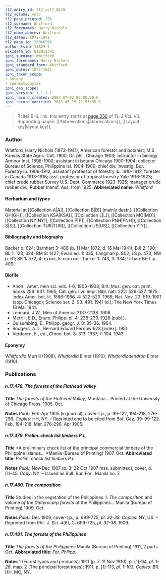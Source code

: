 ```yaml
---
tl2_entry_id: tl2_vol7_0239
tl2_volume: vol7
tl2_page_printed: 256
tl2_surname: Whitford
tl2_forenames: Harry Nichols
tl2_name_abbrev: Whitford
tl2_dates: 1872-1941
tl2_page_id: 33066596
author_lsid: 11629-1
wikidata_id: Q18911341
ipni_surname: Whitford
ipni_forenames: Harry Nichols
ipni_standard_form: Whitford
ipni_dates: 1872-1941
ipni_taxon_scope: 
- Botany
- Spermatophytes
ipni_geo_scope: 
ipni_version: 1.1.1.1
ipni_record_created: 2003-07-02 00:00:00.0
ipni_record_modified: 2013-05-15 11:53:35.0
---
```



> [!cite] BHL link: this entry starts at [page 256](https://www.biodiversitylibrary.org/page/33066596) of TL-2 Vol. VII.
> Supporting pages: [[Abbreviations|abbreviations]], [[Layout key|layout key]].

### Author

Whitford, Harry Nichols (1872-1941), American forester and botanist; M.S. Kansas State Agric. Coll. 1900; Dr. phil. Chicago 1903; instructor in biology Armour Inst. 1898-1900; assistant in botany Chicago 1900-1904; collector Bureau of Science, Philippine Isl. 1904-1906; chief div. investig. Bur. Forestry ib. 1906-1912; assistant professor of forestry ib. 1910-1912; forester in Canada 1913-1916; asst. professor of tropical forestry Yale 1916-1923; chief crude rubber Survey U.S. Dept. Commerce 1923-1925; manager crude rubber div., Rubber manuf. Ass. from 1925. 
**Abbreviated name**: *Whitford*

#### Herbarium and types

Material at [[Collection A|A]], [[Collection B|B]] (mainly destr.), [[Collection GH|GH]], [[Collection KSA|KSA]], [[Collection L|L]], [[Collection MO|MO]], [[Collection NY|NY]], [[Collection P|P]], [[Collection PNH|PNH]], [[Collection S|S]], [[Collection TUR|TUR]], [[Collection US|US]], [[Collection Y|Y]].

#### Bibliography and biography

Backer p. 624; Barnhart 3: 488 (b. 11 Mar 1872, d. 16 Mai 1941); BJI 2: 190; BL 1: 123, 324; BM 8: 1427; Ewan ed. 1: 335; Langman p. 802; LS p. 473; NW p. 61; SK 1: 572, 4: cxxxii, 5: cccxxxii; Tucker 1: 743, 3: 334; Urban-Berl. p. 409.

#### Biofile

- Anon., Amer. men sci. eds. 1-6, 1906-1938; Brit. Mus. gen. cat. print. books 256: 937. 1965; Cat. gén. livr. impr. Bibl. natl. 222: 526-527. 1975; Index Amer. bot. lit. 1886-1966. 4: 522-523. 1969; Nat. Nov. 23: 519. 1901 (app. Chicago); Science ser. 2. 93. 491. 1941 (d.); The New York Times 18 Mai 1941.
- Leonard, J.W., Men of America 2137-2138. 1908.
- Merrill, E.D., Enum. Philipp. pl. 4: 238-239. 1926 (publ.).
- Quisumbing, E., Philipp. geogr. J. 8: 35-36. 1964.
- Rodgers, A.D., Bernard Eduard Fernow 623 \[index\]. 1951.
- Verdoorn, F., ed., Chron. bot. 3: 313. 1937, 7: 104. 1943.

#### Eponymy

*Whitfordia* Murrill (1908); *Whitfordia* Elmer (1910); *Whitfordiodendron* Elmer (1910).

### Publications

##### n.17.478. The forests of the Flathead Valley

**Title**
*The forests of the Flathead Valley*, Montana... Printed at the University of Chicago Press. 1905. Oct.

**Notes**
*Publ*.: Feb-Apr 1905 (in journal), cover-t.p., p. 99-122, 194-218, 276-296. *Copies*: HH, NY. – Reprinted and to be cited from Bot. Gaz. 39: 99-122. Feb, 194-218. Mar, 276-296. Apr 1905.

##### n.17.479. Prelim. check list timbers P.I.

**Title**
*A preliminary check list of the principal commercial timbers of the Philippine Islands... *Manila (Bureau of Printing) 1907. Oct.
**Abbreviated title**: *Prelim. check list timbers P.I.*

**Notes**
*Publ*.: Nov-Dec 1907 (p. 3: 22 Oct 1907 mss. submitted), cover, p. \[1\]-45. *Copy*: NY. – Issued as Bull. Bur. For., Manila no. 7.

##### n.17.480. The composition

**Title**
Studies in the vegetation of the Philippines. I. *The composition* and volume *of the Dipterocarp forests* of the Philippines... Manila (Bureau of Printing) 1909. Oct.

**Notes**
*Publ*.: Dec 1909, cover-t.p., p. 699-725, *pl. 32-38. Copies*: NY, US. – Reprinted from Phil. J. Sci. 4(6), C: 699-725, *pl. 32-38.* 1909.

##### n.17.481. The forests of the Philippines

**Title**
*The forests of the Philippines* Manila (Bureau of Printing) 1911, 2 parts. Oct.
**Abbreviated title**: *For. Philipp.*

**Notes**
1 (Forest types and products): 1911 (p. 7: 11 Nov 1910), p. \[1\]-94, *pl. 1-28*, map.
2 (The principal forest trees): 1911, p. \[1\]-113, *pl. 1-103.
Copies*: BR, HH, MO, NY.

